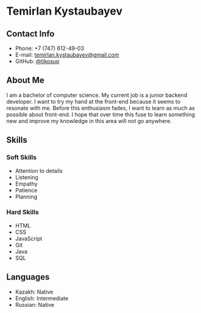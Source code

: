 # Temirlan Kystaubayev

## **Contact Info**

+ Phone: +7 (747) 612-49-03
+ E-mail: temirlan.kystaubayev@gmail.com
+ GitHub: [@tikosup](https://github.com/TIKOsup)

## **About Me**

I am a bachelor of computer science. My current job is a junior backend developer. I want to try my hand at the front-end because it seems to resonate with me. Before this enthusiasm fades, I want to learn as much as possible about front-end. I hope that over time this fuse to learn something new and improve my knowledge in this area will not go anywhere.

## **Skills**

### **Soft Skills**

+ Attention to details
+ Listening
+ Empathy
+ Patience
+ Planning

### **Hard Skills**

+ HTML
+ CSS
+ JavaScript
+ Git
+ Java
+ SQL

## **Languages**

+ Kazakh: Native
+ English: Intermediate
+ Russian: Native